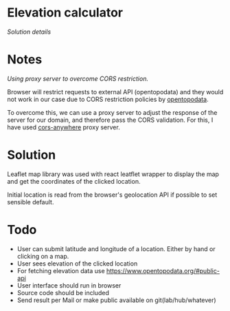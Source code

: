 # Elevation calculator

*Solution details*


# Notes 

*Using proxy server to overcome CORS restriction.*

Browser will restrict requests to external API (opentopodata) and they would not work in our case due to 
CORS restriction policies by [opentopodata](https://www.opentopodata.org/). 

To overcome this, we can use a proxy server to adjust the response of the server for our domain, and therefore
pass the CORS validation. For this, I have used [cors-anywhere](https://github.com/Rob--W/cors-anywhere) proxy server.

# Solution

Leaflet map library was used with react leatflet wrapper to display the map and
get the coordinates of the clicked location.

Initial location is read from the browser's geolocation API if possible to set sensible default.

# Todo

* User can submit latitude and longitude of a location. Either by hand or clicking on a map.
* User sees elevation of the clicked location
* For fetching elevation data use https://www.opentopodata.org/#public-api
* User interface should run in browser
* Source code should be included
* Send result per Mail or make public available on git(lab/hub/whatever)

 
